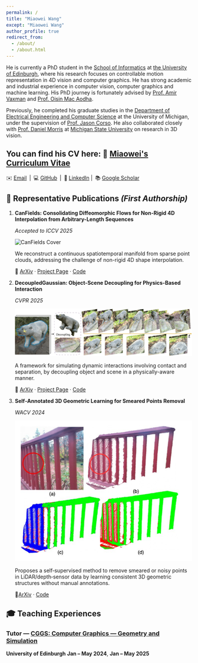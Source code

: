 ```yaml
---
permalink: /
title: "Miaowei Wang"
except: "Miaowei Wang"
author_profile: true
redirect_from: 
  - /about/
  - /about.html
---
```

He is currently a PhD student in the [School of Informatics](https://informatics.ed.ac.uk/) at [the University of Edinburgh](https://www.ed.ac.uk/), where his research focuses on controllable motion representation in 4D vision and computer graphics. He has strong academic and industrial experience in computer vision, computer graphics and machine learning. His PhD journey is fortunately advised by [Prof. Amir Vaxman](https://avaxman.github.io/) and [Prof. Oisin Mac Aodha](https://homepages.inf.ed.ac.uk/omacaod/).

Previously, he completed his graduate studies in the [Department of Electrical Engineering and Computer Science](https://eecs.engin.umich.edu/) at the University of Michigan, under the supervision of [Prof. Jason Corso](https://web.eecs.umich.edu/~jjcorso/).  He also collaborated closely with [Prof. Daniel Morris](https://www.egr.msu.edu/~dmorris/) at [Michigan State University](https://msu.edu/) on research in 3D vision.

You can find his CV here: 📄 [Miaowei's Curriculum Vitae](../assets/CV_Miaowei%20Wang.pdf)  
---

✉️ [Email](mailto:m.wang-123@sms.ed.ac.uk) | 💻 [GitHub](https://github.com/wangmiaowei) | 🔗 [LinkedIn](https://www.linkedin.com/in/miaowei-michael-wang-10127620a/) | 📚 [Google Scholar](https://scholar.google.com/citations?user=0Jk6h2sAAAAJ&hl=en/)


## 📝 Representative Publications *(First Authorship)*

1. **CanFields: Consolidating Diffeomorphic Flows for Non-Rigid 4D Interpolation from Arbitrary-Length Sequences**

   *Accepted to ICCV 2025*

   ![CanFields Cover](papers/canfields.png)  

   We reconstruct a continuous spatiotemporal manifold from sparse point clouds, addressing the challenge of non-rigid 4D shape interpolation.
   
   🔗 [ArXiv](https://arxiv.org/abs/2406.18582) · [Project Page](https://wangmiaowei.github.io/CanFields.github.io/) · [Code](https://github.com/wangmiaowei/CanFields)

2. **DecoupledGaussian: Object-Scene Decoupling for Physics-Based Interaction**
   
   *CVPR 2025*
   
   ![DecoupledGaussian Cover](papers/decoupledgaussian.png) 

   A framework for simulating dynamic interactions involving contact and separation, by decoupling object and scene in a physically-aware manner.
   
   🔗 [ArXiv](https://arxiv.org/abs/2503.05484) · [Project Page](https://wangmiaowei.github.io/DecoupledGaussian.github.io/) · [Code](https://github.com/wangmiaowei/DecoupledGaussian/tree/main)

3. **Self‑Annotated 3D Geometric Learning for Smeared Points Removal**

   *WACV 2024*
   
      
   ![SmearedRemover Cover](papers/smearedpoints.png)  


   Proposes a self‑supervised method to remove smeared or noisy points in LiDAR/depth‑sensor data by learning consistent 3D geometric structures without manual annotations.
   
   🔗[ArXiv](https://arxiv.org/abs/2311.09029) · [Code](https://github.com/wangmiaowei/wacv2024_smearedremover)

## 🎓 Teaching Experiences
### Tutor — [**CGGS: Computer Graphics — Geometry and Simulation**](https://opencourse.inf.ed.ac.uk/cggs)

**University of Edinburgh**
**Jan – May 2024**, **Jan – May 2025**